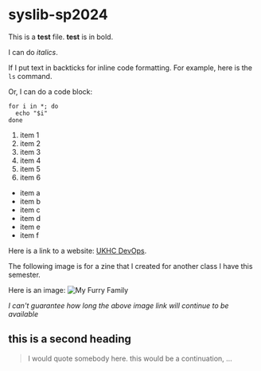 # syslib-sp2024

This is a **test** file. **test** is in bold.

I can do *italics*.

If I put text in backticks for inline code formatting. 
For example, here is the `ls` command.

Or, I can do a code block:

```
for i in *; do
  echo "$i"
done
```

1. item 1
2. item 2
3. item 3
4. item 4
5. item 5
6. item 6

- item a
- item b
- item c
- item d
- item e
- item f

Here is a link to a website: [UKHC DevOps](https://devops.ukhc.org/).

The following image is for a zine that I created for another class I have this semester.

Here is an image: ![My Furry Family](https://lh3.googleusercontent.com/pw/ABLVV84EgOQGf7eACz5XEvjjJPobGbCs7f_BtkBwUrbK51Xq_sY_2Lt-e8VYdKVrKVxzUcWiY96VkKKocxEop9-Igy9uUr25FNsNGzCl6TYoSICmz3PnvR3OY0TMrkISzz4dnNjAyA69u4bwiUV-qCFEQRWW=w1671-h1291-s-no-gm)

*I can't guarantee how long the above image link will continue to be available*

## this is a second heading

> I would quote somebody here.
> this would be a continuation, ...